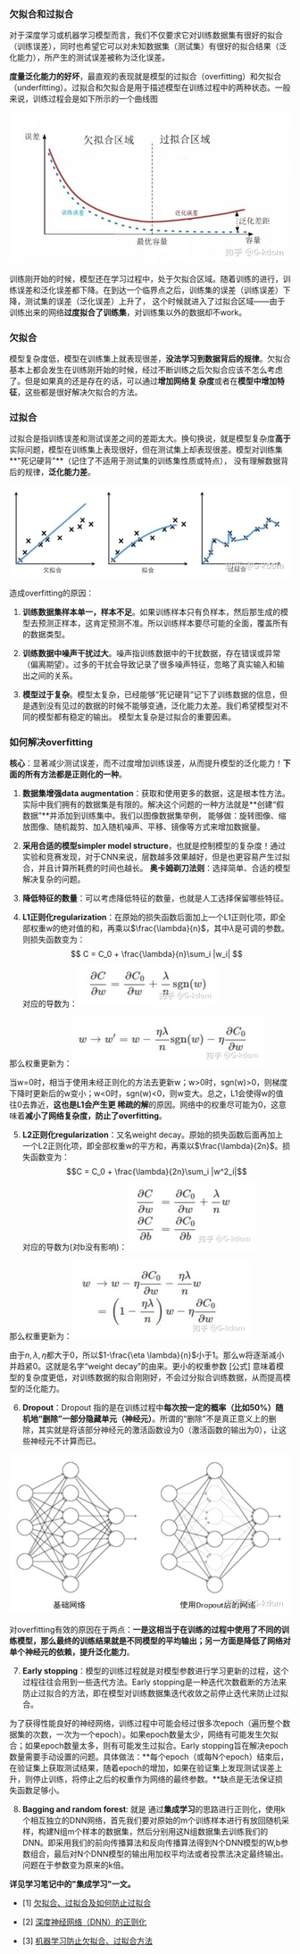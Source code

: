 ### 欠拟合和过拟合

对于深度学习或机器学习模型而言，我们不仅要求它对训练数据集有很好的拟合（训练误差），同时也希望它可以对未知数据集（测试集）有很好的拟合结果（泛化能力），所产生的测试误差被称为泛化误差。

**度量泛化能力的好坏**，最直观的表现就是模型的过拟合（overfitting）和欠拟合（underfitting）。过拟合和欠拟合是用于描述模型在训练过程中的两种状态。一般来说，训练过程会是如下所示的一个曲线图

![image](https://raw.githubusercontent.com/CPS-zhangX/PhD-Study/master/images/fitting.jpg)

训练刚开始的时候，模型还在学习过程中，处于欠拟合区域。随着训练的进行，训练误差和泛化误差都下降。在到达一个临界点之后，训练集的误差（训练误差）下降，测试集的误差（泛化误差）上升了，
这个时候就进入了过拟合区域——由于训练出来的网络**过度拟合了训练集**，对训练集以外的数据却不work。

### 欠拟合
模型复杂度低，模型在训练集上就表现很差，**没法学习到数据背后的规律**。欠拟合基本上都会发生在训练刚开始的时候，经过不断训练之后欠拟合应该不怎么考虑了。但是如果真的还是存在的话，可以通过**增加网络复
杂度**或者在**模型中增加特征**，这些都是很好解决欠拟合的方法。

### 过拟合
过拟合是指训练误差和测试误差之间的差距太大。换句换说，就是模型复杂度**高于**实际问题，模型在训练集上表现很好，但在测试集上却表现很差。模型对训练集**"死记硬背"**（记住了不适用于测试集的训练集性质或特点），
没有理解数据背后的规律，**泛化能力差**。

![image](https://raw.githubusercontent.com/CPS-zhangX/PhD-Study/master/images/fitting2.jpg)

造成overfitting的原因：

1. **训练数据集样本单一，样本不足**。如果训练样本只有负样本，然后那生成的模型去预测正样本，这肯定预测不准。所以训练样本要尽可能的全面，覆盖所有的数据类型。 

2. **训练数据中噪声干扰过大**。噪声指训练数据中的干扰数据，存在错误或异常（偏离期望）。过多的干扰会导致记录了很多噪声特征，忽略了真实输入和输出之间的关系。

3. **模型过于复杂**。模型太复杂，已经能够“死记硬背”记下了训练数据的信息，但是遇到没有见过的数据的时候不能够变通，泛化能力太差。我们希望模型对不同的模型都有稳定的输出。
模型太复杂是过拟合的重要因素。

### 如何解决overfitting
**核心**：显著减少测试误差，而不过度增加训练误差，从而提升模型的泛化能力！**下面的所有方法都是正则化的一种**。

1. **数据集增强data augmentation**：获取和使用更多的数据，这是根本性方法。实际中我们拥有的数据集是有限的。解决这个问题的一种方法就是**创建“假数据”**并添加到训练集中。我们以图像数据集举例，
能够做：旋转图像、缩放图像、随机裁剪、加入随机噪声、平移、镜像等方式来增加数据量。

2. **采用合适的模型simpler model structure**，也就是控制模型的复杂度！通过实验和竞赛发现，对于CNN来说，层数越多效果越好，但是也更容易产生过拟合，并且计算所耗费的时间也越长。
**奥卡姆剃刀法则**：选择简单、合适的模型解决复杂的问题。

3. **降低特征的数量**：可以考虑降低特征的数量，也就是人工选择保留哪些特征。

4. **L1正则化regularization**：在原始的损失函数后面加上一个L1正则化项，即全部权重w的绝对值的和，再乘以$\frac{\lambda}{n}$，其中$\lambda$是可调的参数。则损失函数变为：
$$ C = C_0 + \frac{\lambda}{n}\sum_i |w_i| $$
对应的导数为：![image](https://raw.githubusercontent.com/CPS-zhangX/PhD-Study/master/images/l1.jpg)

那么权重更新为：![image](https://raw.githubusercontent.com/CPS-zhangX/PhD-Study/master/images/l12.jpg)

当w=0时，相当于使用未经正则化的方法去更新w；w>0时，sgn(w)>0，则梯度下降时更新后的w变小；w<0时，sgn(w)<0，则w变大。总之，L1会使得w的值往0去靠近，**这也是L1会产生更 稀疏的解**的原因。网络中的权重尽可能为0，这意味着**减小了网络复杂度，防止了overfitting**。

5. **L2正则化regularization**：又名weight decay。原始的损失函数后面再加上一个L2正则化项，即全部权重w的平方和，再乘以$\frac{\lambda}{2n}$。损失函数变为：
$$C = C_0 + \frac{\lambda}{2n}\sum_i |w^2_i|$$
对应的导数为(对b没有影响)：![image](https://raw.githubusercontent.com/CPS-zhangX/PhD-Study/master/images/l2.jpg)

那么权重更新为：![image](https://raw.githubusercontent.com/CPS-zhangX/PhD-Study/master/images/l22.jpg)

由于$n,\lambda,\eta$都大于0，所以$1-\frac{\eta \lambda}{n}$小于1。那么w将逐渐减小并趋紧0。这就是名字“weight decay”的由来。更小的权重参数 [公式] 意味着模型的复杂度更低，对训练数据的拟合刚刚好，不会过分拟合训练数据，从而提高模型的泛化能力。



6. **Dropout**：Dropout 指的是在训练过程中**每次按一定的概率（比如50%）随机地“删除”一部分隐藏单元（神经元）**。所谓的“删除”不是真正意义上的删除，其实就是将该部分神经元的激活函数设为0（激活函数的输出为0），让这些神经元不计算而已。

![image](https://raw.githubusercontent.com/CPS-zhangX/PhD-Study/master/images/dropout.jpg)

对overfitting有效的原因在于两点：**一是这相当于在训练的过程中使用了不同的训练模型，那么最终的训练结果就是不同模型的平均输出；另一方面是降低了网络对单个神经元的依赖，提升泛化能力**。

7. **Early stopping**：模型的训练过程就是对模型参数进行学习更新的过程，这个过程往往会用到一些迭代方法。Early stopping是一种迭代次数截断的方法来防止过拟合的方法，即在模型对训练数据集迭代收敛之前停止迭代来防止过拟合。

为了获得性能良好的神经网络，训练过程中可能会经过很多次epoch（遍历整个数据集的次数，一次为一个epoch）。如果epoch数量太少，网络有可能发生欠拟合；如果epoch数量太多，则有可能发生过拟合。Early stopping旨在解决epoch数量需要手动设置的问题。具体做法：**每个epoch（或每N个epoch）结束后，在验证集上获取测试结果，随着epoch的增加，如果在验证集上发现测试误差上升，则停止训练，将停止之后的权重作为网络的最终参数。**缺点是无法保证损失函数足够小。

8. **Bagging and random forest**: 就是 通过**集成学习**的思路进行正则化，使用k个相互独立的DNN网络，首先我们要对原始的m个训练样本进行有放回随机采样，构建N组m个样本的数据集，然后分别用这N组数据集去训练我们的DNN。即采用我们的前向传播算法和反向传播算法得到N个DNN模型的W,b参数组合，最后对N个DNN模型的输出用加权平均法或者投票法决定最终输出。问题在于参数变为原来的k倍。

**详见学习笔记中的"集成学习"一文。**

- [1] [欠拟合、过拟合及如何防止过拟合](https://zhuanlan.zhihu.com/p/72038532)

- [2] [深度神经网络（DNN）的正则化](https://www.cnblogs.com/pinard/p/6472666.html)

- [3] [机器学习防止欠拟合、过拟合方法](https://zhuanlan.zhihu.com/p/29707029)
